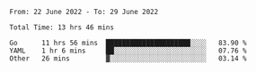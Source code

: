 <!--START_SECTION:waka-->

```text
From: 22 June 2022 - To: 29 June 2022

Total Time: 13 hrs 46 mins

Go      11 hrs 56 mins  █████████████████████░░░░   83.90 %
YAML    1 hr 6 mins     ██░░░░░░░░░░░░░░░░░░░░░░░   07.76 %
Other   26 mins         ▓░░░░░░░░░░░░░░░░░░░░░░░░   03.14 %
```

<!--END_SECTION:waka-->